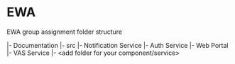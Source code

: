 # EWA
EWA group assignment folder structure

|- Documentation
|- src
      |- Notification Service
      |- Auth Service
      |- Web Portal
      |- VAS Service
      |- <add folder for your component/service>
       
	  
